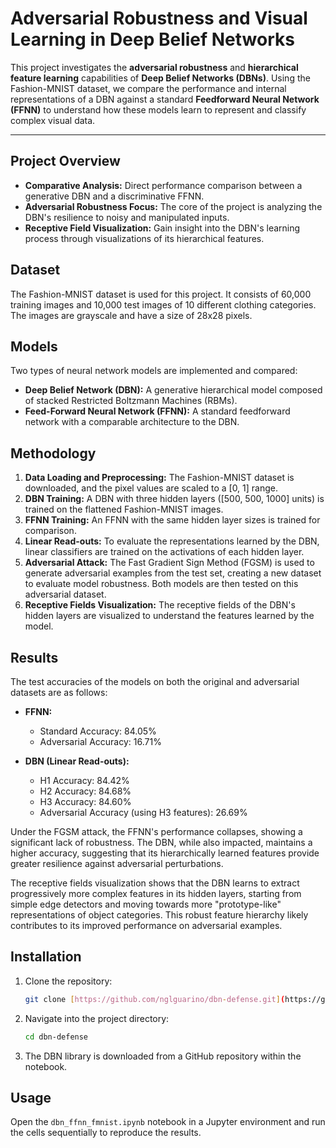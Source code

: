 # Adversarial Robustness and Visual Learning in Deep Belief Networks

This project investigates the **adversarial robustness** and **hierarchical feature learning** capabilities of **Deep Belief Networks (DBNs)**. Using the Fashion-MNIST dataset, we compare the performance and internal representations of a DBN against a standard **Feedforward Neural Network (FFNN)** to understand how these models learn to represent and classify complex visual data.

---

## Project Overview

* **Comparative Analysis:** Direct performance comparison between a generative DBN and a discriminative FFNN.
* **Adversarial Robustness Focus:** The core of the project is analyzing the DBN's resilience to noisy and manipulated inputs.
* **Receptive Field Visualization:** Gain insight into the DBN's learning process through visualizations of its hierarchical features.

## Dataset

The Fashion-MNIST dataset is used for this project. It consists of 60,000 training images and 10,000 test images of 10 different clothing categories. The images are grayscale and have a size of 28x28 pixels.

## Models

Two types of neural network models are implemented and compared:

* **Deep Belief Network (DBN):** A generative hierarchical model composed of stacked Restricted Boltzmann Machines (RBMs).
* **Feed-Forward Neural Network (FFNN):** A standard feedforward network with a comparable architecture to the DBN.

## Methodology

1.  **Data Loading and Preprocessing:** The Fashion-MNIST dataset is downloaded, and the pixel values are scaled to a [0, 1] range.
2.  **DBN Training:** A DBN with three hidden layers ([500, 500, 1000] units) is trained on the flattened Fashion-MNIST images.
3.  **FFNN Training:** An FFNN with the same hidden layer sizes is trained for comparison.
4.  **Linear Read-outs:** To evaluate the representations learned by the DBN, linear classifiers are trained on the activations of each hidden layer.
5.  **Adversarial Attack:** The Fast Gradient Sign Method (FGSM) is used to generate adversarial examples from the test set, creating a new dataset to evaluate model robustness. Both models are then tested on this adversarial dataset.
6.  **Receptive Fields Visualization:** The receptive fields of the DBN's hidden layers are visualized to understand the features learned by the model.


## Results

The test accuracies of the models on both the original and adversarial datasets are as follows:

* **FFNN:**
    * Standard Accuracy: 84.05%
    * Adversarial Accuracy: 16.71%


* **DBN (Linear Read-outs):**
    * H1 Accuracy: 84.42%
    * H2 Accuracy: 84.68%
    * H3 Accuracy: 84.60%
    * Adversarial Accuracy (using H3 features): 26.69%



Under the FGSM attack, the FFNN's performance collapses, showing a significant lack of robustness. The DBN, while also impacted, maintains a higher accuracy, suggesting that its hierarchically learned features provide greater resilience against adversarial perturbations.

The receptive fields visualization shows that the DBN learns to extract progressively more complex features in its hidden layers, starting from simple edge detectors and moving towards more "prototype-like" representations of object categories. This robust feature hierarchy likely contributes to its improved performance on adversarial examples.


## Installation

1.  Clone the repository:
    ```bash
    git clone [https://github.com/nglguarino/dbn-defense.git](https://github.com/nglguarino/dbn-defense.git)
    ```
2.  Navigate into the project directory:
    ```bash
    cd dbn-defense
    ```
3.  The DBN library is downloaded from a GitHub repository within the notebook.


## Usage

Open the `dbn_ffnn_fmnist.ipynb` notebook in a Jupyter environment and run the cells sequentially to reproduce the results.
